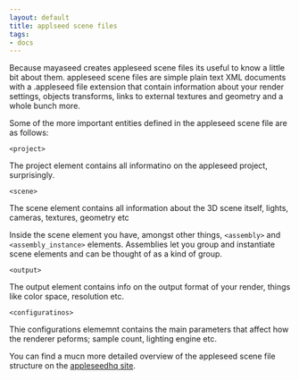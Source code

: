 ```yaml
---
layout: default
title: applseed scene files
tags:
- docs
---
```


Because mayaseed creates appleseed scene files its useful to know a little bit about them. appleseed scene files are simple plain text XML documents with a .appleseed file extension that contain information about your render settings, objects transforms, links to external textures and geometry and a whole bunch more.

Some of the more important entities defined in the appleseed scene file are as follows:

`<project>`

The project element contains all informatino on the appleseed project, surprisingly.

`<scene>`

The scene element contains all information about the 3D scene itself, lights, cameras, textures, geometry etc

Inside the scene element you have, amongst other things, `<assembly>` and `<assembly_instance>` elements. Assemblies let you group and instantiate scene elements and can be thought of as a kind of group.

`<output>`

The output element contains info on the output format of your render, things like color space, resolution etc.

`<configuratinos>`

Thie configurations elememnt contains the main parameters that affect how the renderer peforms; sample count, lighting engine etc.

You can find a mucn more detailed overview of the appleseed scene file structure on the [appleseedhq site](http://appleseedhq.net/).
